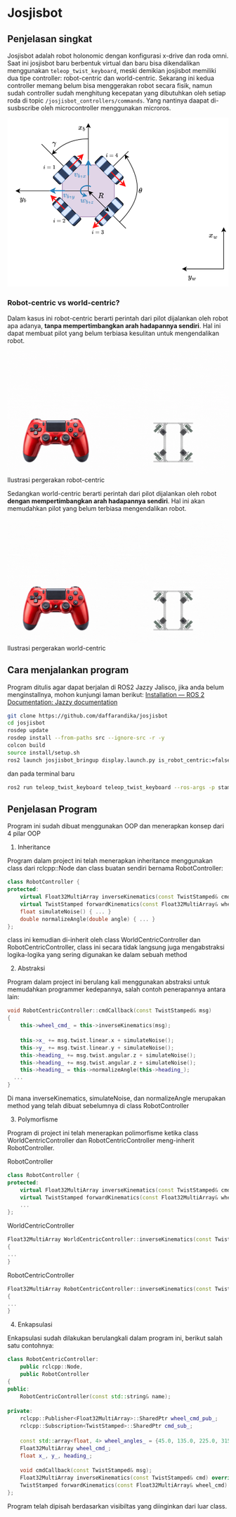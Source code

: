 # Josjisbot

## Penjelasan singkat
Josjisbot adalah robot holonomic dengan konfigurasi x-drive dan roda omni. Saat ini josjisbot baru berbentuk virtual dan baru bisa dikendalikan menggunakan `teleop_twist_keyboard`, meski demikian josjisbot memiliki dua tipe controller: robot-centric dan world-centric. Sekarang ini kedua controller memang belum bisa menggerakan robot secara fisik, namun sudah controller sudah menghitung kecepatan yang dibutuhkan oleh setiap roda di topic `/josjisbot_controllers/commands`. Yang nantinya daapat di-susbscribe oleh microcontroller menggunakan microros.

![](./x_drive.svg)
### Robot-centric vs world-centric?
Dalam kasus ini robot-centric berarti perintah dari pilot dijalankan oleh robot apa adanya, **tanpa mempertimbangkan arah hadapannya sendiri**. Hal ini dapat membuat pilot yang belum terbiasa kesulitan untuk mengendalikan robot.

![](./robot_centric.gif)
Ilustrasi pergerakan robot-centric

Sedangkan world-centric berarti perintah dari pilot dijalankan oleh robot **dengan mempertimbangkan arah hadapannya sendiri**. Hal ini akan memudahkan pilot yang belum terbiasa mengendalikan robot.

![](./world_centric.gif)
Ilustrasi pergerakan world-centric

## Cara menjalankan program
Program ditulis agar dapat berjalan di ROS2 Jazzy Jalisco, jika anda belum menginstallnya, mohon kunjungi laman berikut: [Installation — ROS 2 Documentation: Jazzy documentation](https://docs.ros.org/en/jazzy/Installation.html)
```bash
git clone https://github.com/daffarandika/josjisbot
cd josjisbot
rosdep update
rosdep install --from-paths src --ignore-src -r -y
colcon build
source install/setup.sh
ros2 launch josjisbot_bringup display.launch.py is_robot_centric:=false
```

dan pada terminal baru
```bash
ros2 run teleop_twist_keyboard teleop_twist_keyboard --ros-args -p stamped:=true
```

## Penjelasan Program
Program ini sudah dibuat menggunakan OOP dan menerapkan konsep dari 4 pilar OOP
1. Inheritance

Program dalam project ini telah menerapkan inheritance menggunakan class dari rclcpp::Node dan class buatan sendiri bernama RobotController:
```cpp
class RobotController {
protected:
	virtual Float32MultiArray inverseKinematics(const TwistStamped& cmd) = 0;
	virtual TwistStamped forwardKinematics(const Float32MultiArray& wheel_cmd) = 0;
	float simulateNoise() { ... }
	double normalizeAngle(double angle) { ... }
};
```
class ini kemudian di-inherit oleh class WorldCentricController dan RobotCentricController, class ini secara tidak langsung juga mengabstraksi logika-logika yang sering digunakan ke dalam sebuah method

2. Abstraksi
   
Program dalam project ini berulang kali menggunakan abstraksi untuk memudahkan programmer kedepannya, salah contoh penerapannya antara lain:
```cpp
void RobotCentricController::cmdCallback(const TwistStamped& msg)
{
	this->wheel_cmd_ = this->inverseKinematics(msg);

	this->x_ += msg.twist.linear.x + simulateNoise();
	this->y_ += msg.twist.linear.y + simulateNoise();
	this->heading_ += msg.twist.angular.z + simulateNoise();
	this->heading_ += msg.twist.angular.z + simulateNoise();
	this->heading_ = this->normalizeAngle(this->heading_);
  ...
}
```
Di mana inverseKinematics, simulateNoise, dan normalizeAngle merupakan method yang telah dibuat sebelumnya di class RobotController

3. Polymorfisme

Program di project ini telah menerapkan polimorfisme ketika class WorldCentricController dan RobotCentricController meng-inherit RobotController.

RobotController

```cpp
class RobotController {
protected:
	virtual Float32MultiArray inverseKinematics(const TwistStamped& cmd) = 0;
	virtual TwistStamped forwardKinematics(const Float32MultiArray& wheel_cmd) = 0;
	...
};
```

WorldCentricController

```cpp
Float32MultiArray WorldCentricController::inverseKinematics(const TwistStamped& cmd)
{
...
}
```

RobotCentricController

```cpp
Float32MultiArray RobotCentricController::inverseKinematics(const TwistStamped& cmd)
{
...
}
```

4. Enkapsulasi

Enkapsulasi sudah dilakukan berulangkali dalam program ini, berikut salah satu contohnya:
```cpp
class RobotCentricController:
	public rclcpp::Node,
	public RobotController
{
public:
	RobotCentricController(const std::string& name);

private:
	rclcpp::Publisher<Float32MultiArray>::SharedPtr wheel_cmd_pub_;
	rclcpp::Subscription<TwistStamped>::SharedPtr cmd_sub_;

	const std::array<float, 4> wheel_angles_ = {45.0, 135.0, 225.0, 315.0}; // alpha 1-4
	Float32MultiArray wheel_cmd_;
	float x_, y_, heading_;

	void cmdCallback(const TwistStamped& msg);
	Float32MultiArray inverseKinematics(const TwistStamped& cmd) override;
	TwistStamped forwardKinematics(const Float32MultiArray& wheel_cmd) override;
};
```
Program telah dipisah berdasarkan visibiltas yang diinginkan dari luar class.

